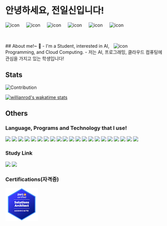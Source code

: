 # 안녕하세요, 전일신입니다!
<div style="display: flex; align-items: flex-start;"><img src="https://techstack-generator.vercel.app/aws-icon.svg" alt="icon" width="65" height="65" /><img src="https://techstack-generator.vercel.app/github-icon.svg" alt="icon" width="65" height="65" /><img src="https://techstack-generator.vercel.app/python-icon.svg" alt="icon" width="65" height="65" /><img src="https://techstack-generator.vercel.app/docker-icon.svg" alt="icon" width="65" height="65" /><img src="https://techstack-generator.vercel.app/kubernetes-icon.svg" alt="icon" width="65" height="65" /><img src="https://techstack-generator.vercel.app/webpack-icon.svg" alt="icon" width="65" height="65" /></div>
<img align="right" width="33%" src="https://techstack-generator.vercel.app/prettier-icon.svg" alt="icon"/>
## About me!~ 👋
- I'm a Student, interested in AI, Programming, and Cloud Computing.
- 저는 AI, 프로그래밍, 클라우드 컴퓨팅에 관심을 가지고 있는 학생입니다!

## Stats
![Contribution](https://github-readme-stats.vercel.app/api?username=jeonilshin&count_private=true&show_icons=true&theme=prussian&include_all_commits=true&count_private=true)

[![willianrod's wakatime stats](https://github-readme-stats.vercel.app/api/wakatime?username=jeonilshin&theme=prussian)](https://github.com/anuraghazra/github-readme-stats)

## Others

### Language, Programs and Technology that I use!
<a href="https://www.centos.org/"><img src="https://img.shields.io/badge/Cent%20OS-262577?style=for-the-badge&logo=CentOS&logoColor=white"/></a>
<a href="https://www.debian.org/"><img src="https://img.shields.io/badge/Debian-A81D33?style=for-the-badge&logo=debian&logoColor=white"/></a>
<a href="https://www.linux.org/"><img src="https://img.shields.io/badge/Linux-FCC624?style=for-the-badge&logo=linux&logoColor=black"/></a>
<a href="https://www.apple.com/macos/monterey/"><img src="https://img.shields.io/badge/mac%20os-000000?style=for-the-badge&logo=apple&logoColor=white"/></a>
<a href="https://www.microsoft.com/ko-kr/software-download/windows10"><img src="https://img.shields.io/badge/Ubuntu-E95420?style=for-the-badge&logo=ubuntu&logoColor=white"/></a>
<a href="https://www.python.org/"><img src="https://img.shields.io/badge/Python-3776AB?style=for-the-badge&logo=python&logoColor=white"/></a>
<a href="https://www.javascript.com/"><img src="https://img.shields.io/badge/JavaScript-323330?style=for-the-badge&logo=javascript&logoColor=F7DF1E"/></a>
<a href="https://namu.wiki/w/HTML5"><img src="https://img.shields.io/badge/HTML5-E34F26?style=for-the-badge&logo=html5&logoColor=white"/></a>
<a href="https://namu.wiki/w/C%2B%2B"><img src="https://img.shields.io/badge/C%2B%2B-00599C?style=for-the-badge&logo=c%2B%2B&logoColor=white"/></a>
<a href="https://www.java.com/en/"><img src="https://img.shields.io/badge/Java-ED8B00?style=for-the-badge&logo=java&logoColor=white"/></a>
<a href="https://flask.palletsprojects.com/en/2.1.x/"><img src="https://img.shields.io/badge/Flask-000000?style=for-the-badge&logo=flask&logoColor=white"/></a>
<a href="https://www.mysql.com/"><img src="https://img.shields.io/badge/MySQL-005C84?style=for-the-badge&logo=mysql&logoColor=white"/></a>
<a href="https://aws.amazon.com/"><img src="https://img.shields.io/badge/Amazon_AWS-232F3E?style=for-the-badge&logo=amazon-aws&logoColor=white"/></a>
<a href="https://azure.microsoft.com/ko-kr/"><img src="https://img.shields.io/badge/Microsoft_Azure-0089D6?style=for-the-badge&logo=microsoft-azure&logoColor=white"/></a>
<a href="https://cloud.google.com/"><img src="https://img.shields.io/badge/Google_Cloud-4285F4?style=for-the-badge&logo=google-cloud&logoColor=white"/></a>
<a href="https://www.elastic.co/kibana/"><img src="https://img.shields.io/badge/Kibana-005571?style=for-the-badge&logo=Kibana&logoColor=white"/></a>
<a href="https://www.tensorflow.org/"><img src="https://img.shields.io/badge/TensorFlow-FF6F00?style=for-the-badge&logo=tensorflow&logoColor=white"/></a>
<a href="https://code.visualstudio.com/"><img src="https://img.shields.io/badge/Visual_Studio_Code-0078D4?style=for-the-badge&logo=visual%20studio%20code&logoColor=white"/></a>
<a href="https://www.notion.so/"><img src="https://img.shields.io/badge/Notion-000000?style=for-the-badge&logo=notion&logoColor=white"/></a>
<a href="https://git-scm.com/"><img src="https://img.shields.io/badge/GIT-E44C30?style=for-the-badge&logo=git&logoColor=white"/></a>
<a href="https://docker.com/"><img src="https://img.shields.io/badge/Docker-2496ED?style=for-the-badge&logo=docker&logoColor=white"/></a>

### Study Link
<a href="https://www.udemy.com/"><img src="https://img.shields.io/badge/Udemy-EC5252?style=for-the-badge&logo=Udemy&logoColor=white"/></a>
<a href="https://www.aws.training/"><img src="https://img.shields.io/badge/Amazon_Training-232F3E?style=for-the-badge&logo=amazon-aws&logoColor=white"/></a>

### Certifications(자격증)
<a href="https://www.credly.com/badges/7c49e950-e8a8-4e40-a82c-9a3b1f67cc85/public_url"><img src="Badges/AWS-SSA.png"/></a>
